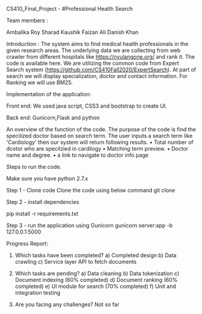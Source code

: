CS410_Final_Project - #Professional Health Search

Team members :

Ambalika Roy
Sharad Kaushik
Faizan Ali Danish Khan


Introduction : 
The system aims to find medical health professionals in the given research areas. The underlying data we are collecting from web crawler from different hospitals like https://nyulangone.org/ and rank it. The code is available here. We are utilizing the common code from Expert Search system (https://github.com/CS410Fall2020/ExpertSearch).
At part of search we will display specialization, doctor and contact information. For Ranking we will use BM25. 


Implementation of the application:

Front end: We used java script, CSS3 and bootstrap to create UI.

Back end: Gunicorn,Flask and python

An overview of the function of the code.
The purpose of the code is find the specilized doctor based on search term.
The user inputs a search term like 'Cardiology' then our system will return following results.
•	Total number of dcotor who are specilzied in cardilogy
•	Matching term preview.
•	Doctor name and degree.
•	a link to navigate to doctor info page


Steps to run the code.

Make sure you have python 2.7.x 

Step 1 - Clone code
Clone the code using below command 
git clone

Step 2 -  install dependencies

pip install -r requirements.txt

Step 3 -  run the application using Gunicorn
gunicorn server:app -b 127.0.0.1:5000


Progress Report:

1) Which tasks have been completed? 
  a) Completed design
  b) Data crawling 
  c) Service layer API to fetch documents
      
2) Which tasks are pending? 
  a) Data cleaning 
  b) Data tokenization
  c) Document indexing    (60% completed)
  d) Document ranking     (60% completed)
  e) UI module for search (70% completed)
  f) Unit and integration testing

3) Are you facing any challenges?
  Not so far
